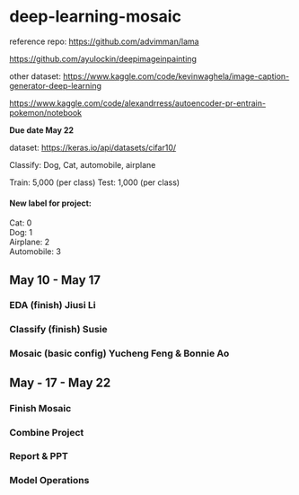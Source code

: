 # deep-learning-mosaic
reference repo: https://github.com/advimman/lama

https://github.com/ayulockin/deepimageinpainting

other dataset:
https://www.kaggle.com/code/kevinwaghela/image-caption-generator-deep-learning

https://www.kaggle.com/code/alexandrress/autoencoder-pr-entrain-pokemon/notebook

**Due date May 22**

dataset: https://keras.io/api/datasets/cifar10/

Classify: Dog, Cat, automobile,	airplane

Train: 5,000 (per class)
Test: 1,000 (per class)

#### New label for project: 
Cat: 0  
Dog: 1\
Airplane: 2\
Automobile: 3

## May 10 - May 17
### EDA (finish) Jiusi Li
### Classify (finish) Susie 
### Mosaic (basic config) Yucheng Feng & Bonnie Ao


## May - 17 - May 22
### Finish Mosaic
### Combine Project
### Report & PPT
### Model Operations

